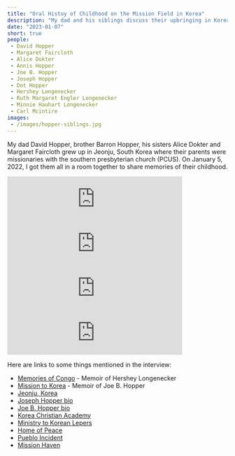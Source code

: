 ```yaml
---
title: "Oral Histoy of Childhood on the Mission Field in Korea"
description: "My dad and his siblings discuss their upbringing in Korea, boarding school, furlough, and college life as MKs."
date: "2023-01-07"
short: true
people:
 - David Hopper
 - Margaret Faircloth
 - Alice Dokter
 - Annis Hopper
 - Joe B. Hopper
 - Joseph Hopper
 - Dot Hopper
 - Hershey Longenecker
 - Ruth Margaret Engler Longenecker
 - Minnie Hauhart Longenecker
 - Carl Mcintire
images:
 - /images/hopper-siblings.jpg
---
```


My dad David Hopper, brother Barron Hopper, his sisters Alice Dokter and Margaret Faircloth grew up in Jeonju, South Korea where their parents were missionaries with the southern presbyterian church (PCUS). On January 5, 2022, I got them all in a room together to share memories of their childhood. 

<iframe src="https://anchor.fm/ulsterworldly/embed/episodes/Hopper-Siblings-Oral-History-1-Childhood-in-Korea-e1t5sue" height="102px" width="400px" frameborder="0" scrolling="no"></iframe>
<iframe src="https://anchor.fm/ulsterworldly/embed/episodes/Hopper-Siblings-Oral-History-2-Medical-Care--Mission-Work--and-Summers-on-Jirisan-e1t6kb5" height="102px" width="400px" frameborder="0" scrolling="no"></iframe>
<iframe src="https://anchor.fm/ulsterworldly/embed/episodes/Hopper-Siblings-Oral-History-3-Furlough-and-Korea-Christian-Academy-e1t6qcg" height="102px" width="400px" frameborder="0" scrolling="no"></iframe>
<iframe src="https://anchor.fm/ulsterworldly/embed/episodes/Hopper-Siblings-Oral-History-4-College-Years-e1t6svi" height="102px" width="400px" frameborder="0" scrolling="no"></iframe>

Here are links to some things mentioned in the interview:

<ul>
  <li><a href="https://congo.ulsterworldly.com/memoriesofcongo">Memories of Congo</a> - Memoir of Hershey Longenecker</li>
  <li><a href="https://ulsterworldly.com/hoppers/joe-b/mission-to-korea/">Mission to Korea</a> - Memoir of Joe B. Hopper</li>
  <li><a href="https://en.wikipedia.org/wiki/Jeonju">Jeonju, Korea</a></li>
  <li><a href="https://ulsterworldly.com/people/joseph-hopper">Joseph Hopper bio</a></li>
  <li><a href="https://ulsterworldly.com/people/joe-b.-hopper">Joe B. Hopper bio</a></li>
  <li><a href="https://en.wikipedia.org/wiki/Taejon_Christian_International_School">Korea Christian Academy</a></li>
  <li><a href="https://ulsterworldly.com/post/ministry-to-korean-lepers/">Ministry to Korean Lepers</a></li>
   <li><a href="https://homeofpeace.com/">Home of Peace</a></li>
  <li><a href="https://en.wikipedia.org/wiki/USS_Pueblo_(AGER-2">Pueblo Incident</a></li>
  <li><a href="https://www.missionhaven.net/">Mission Haven</a></li>

</ul>
